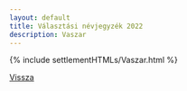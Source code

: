 ```yaml
---
layout: default
title: Választási névjegyzék 2022
description: Vaszar
---
```


{% include settlementHTMLs/Vaszar.html %}

[Vissza](../)
